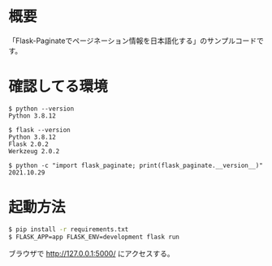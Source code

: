 # 概要

「Flask-Paginateでページネーション情報を日本語化する」のサンプルコードです。

# 確認してる環境

```
$ python --version
Python 3.8.12

$ flask --version
Python 3.8.12
Flask 2.0.2
Werkzeug 2.0.2

$ python -c "import flask_paginate; print(flask_paginate.__version__)"
2021.10.29
```

# 起動方法

```sh
$ pip install -r requirements.txt
$ FLASK_APP=app FLASK_ENV=development flask run
```

ブラウザで http://127.0.0.1:5000/ にアクセスする。

